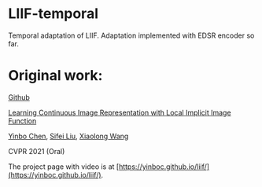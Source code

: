# LIIF-temporal
Temporal adaptation of LIIF. Adaptation implemented with EDSR encoder so far.

# Original work:

[Github](https://github.com/yinboc/liif)

[Learning Continuous Image Representation with Local Implicit Image Function](https://arxiv.org/abs/2012.09161)

[Yinbo Chen](https://yinboc.github.io/), [Sifei Liu](https://www.sifeiliu.net/), [Xiaolong Wang](https://xiaolonw.github.io/)

CVPR 2021 (Oral)

The project page with video is at [https://yinboc.github.io/liif/](https://yinboc.github.io/liif/).
